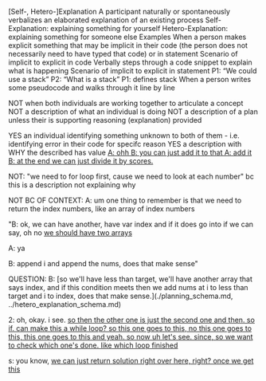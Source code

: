 [Self-, Hetero-]Explanation
A participant naturally or spontaneously verbalizes an elaborated explanation of an existing process
Self-Explanation: explaining something for yourself
Hetero-Explanation: explaining something for someone else
Examples
When a person makes explicit something that may be implicit in their code (the person does not necessarily need to have typed that code) or in statement
Scenario of implicit to explicit in code
Verbally steps through a code snippet to explain what is happening
Scenario of implicit to explicit in statement
P1: “We could use a stack”
P2: “What is a stack”
P1: defines stack
When a person writes some pseudocode and walks through it line by line



NOT when both individuals are working together to articulate a concept
NOT a description of what an individual is doing
NOT a description of a plan unless their is supporting reasoning (explanation) provided

YES an individual identifying something unknown to both of them - i.e. identifying error in their code for specifc reason
YES a description with WHY the described has value
<a href=../hetero_explanation_schema.md>
A: ohh
B: you can just add it to that
A: add it
B: at the end we can just divide it by scores.
</a>

NOT: "we need to for loop first, cause we need to look at each number" bc this is a description not explaining why

NOT BC OF CONTEXT:
A: um one thing to remember is that we need to return the index numbers, like an array of index numbers

"B: ok, we can have another, have var index and if it does go into if we can say, oh no [we should have two arrays](./planning_schema.md)

A: ya

B: append i and append the nums, does that make sense"

QUESTION:
B: [so we'll have less than target, we'll have another array that says index, and if this condition meets then we add nums at i to less than target and i to index, does that make sense.](./planning_schema.md, ../hetero_explanation_schema.md)


2: oh, okay. i see. [so then the other one is just the second one and then. so if. can make this a while loop? so this one goes to this, no this one goes to this, this one goes to this and yeah. so now uh let's see. since, so we want to check which one's done. like which loop finished](./planning_schema.md)

s: you know, [we can just return solution right over here, right? once we get this](./planning_schema.md)
